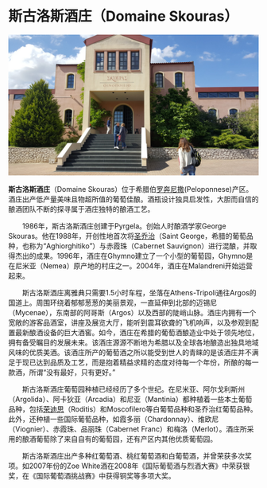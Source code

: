 # 斯古洛斯酒庄（Domaine Skouras）

![](../.gitbook/assets/image%20%285%29.png)

**斯古洛斯酒庄**（Domaine Skouras）位于希腊伯[罗奔尼撒](http://www.wine-world.com/area/greece/peloponnese)\(Peloponnese\)产区。酒庄出产低产量美味且物超所值的葡萄佳酿。酒瓶设计独具启发性，大胆而自信的酿酒团队不断的探寻属于酒庄独特的酿酒工艺。  
  
　　1986年，斯古洛斯酒庄创建于Pyrgela。创始人时酿酒学家George Skouras。他在1988年，开创性地首次将[圣乔治](http://www.wine-world.com/grape/st-george)（Saint George，希腊的葡萄品种，也称为“Aghiorghitiko”）与赤霞珠（Cabernet Sauvignon）进行混酿，并取得杰出的成果。1996年，酒庄在Ghymno建立了一个小型的葡萄园，Ghymno是在尼米亚（Nemea）原产地的村庄之一。2004年，酒庄在Malandreni开始运营起来。  
  
　　斯古洛斯酒庄离雅典只需要1.5小时车程，坐落在Athens-Tripoli通往Argos的国道上。周围环绕着郁郁葱葱的美丽景观，一直延伸到北部的迈锡尼（Mycenae），东南部的阿哥斯（Argos）以及西部的陡峭山脉。酒庄内拥有一个宽敞的游客品酒室，讲座及展览大厅，能听到震耳欲聋的飞机响声，以及参观到配置最新酿酒设备的巨大酒窖。如今，酒庄在希腊的葡萄酒酿造业中处于领先地位，拥有备受瞩目的发展未来。该酒庄源源不断地为希腊以及全球各地酿造出独具地域风味的优质美酒。该酒庄所产的葡萄酒之所以能受到世人的青睐的是该酒庄并不满足于现已达到品质及工艺，而是抱着精益求精的态度对待每一个年份，所酿的每一款酒，所谓“没有最好，只有更好。”  
  
　　斯古洛斯酒庄葡萄园种植已经经历了多个世纪。在尼米亚、阿尔戈利斯州（Argolida）、阿卡狄亚（Arcadia）和尼亚（Mantinia）都种植着一些本土葡萄品种，包括[荣迪思](http://www.wine-world.com/grape/roditis)（Roditis）和Moscofilero等白葡萄品种和圣乔治红葡萄品种。此外，还种植一些国际葡萄品种，如霞多丽（Chardonnay）、维欧尼（Viognier）、赤霞珠、品丽珠（Cabernet Franc）和梅洛（Merlot）。酒庄所采用的酿酒葡萄除了来自自有的葡萄园，还有产区内其他优质葡萄园。  
  
　　斯古洛斯酒庄出产多种红葡萄酒、桃红葡萄酒和白葡萄酒，并曾荣获多次奖项。如2007年份的Zoe White酒在2008年《国际葡萄酒与烈酒大赛》中荣获银奖，在《国际葡萄酒挑战赛》中获得铜奖等多项大奖。

